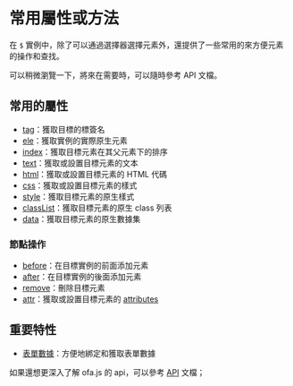 # 常用屬性或方法

在 `$` 實例中，除了可以通過選擇器選擇元素外，還提供了一些常用的來方便元素的操作和查找。

可以稍微瀏覽一下，將來在需要時，可以隨時參考 API 文檔。

## 常用的屬性

- [tag](../../api/others/tag.md)：獲取目標的標簽名
- [ele](../../api/instance/ele.md)：獲取實例的實際原生元素
- [index](../../api/others/index.md)：獲取目標元素在其父元素下的排序
- [text](../../api/props/text.md)：獲取或設置目標元素的文本
- [html](../../api/props/html.md)：獲取或設置目標元素的 HTML 代碼
- [css](../../api/props/css.md)：獲取或設置目標元素的樣式
- [style](../../api/props/style.md)：獲取目標元素的原生樣式
- [classList](../../api/props/class-list.md)：獲取目標元素的原生 class 列表
- [data](../../api/props/data.md)：獲取目標元素的原生數據集

### 節點操作

- [before](../../api/operation/before.md)：在目標實例的前面添加元素
- [after](../../api/operation/after.md)：在目標實例的後面添加元素
- [remove](../../api/operation/remove.md)：刪除目標元素
- [attr](../../api/props/attr.md)：獲取或設置目標元素的 [attributes](https://developer.mozilla.org/en-US/docs/Web/API/Element/attributes)

## 重要特性

- [表單數據](../../api/others/form-data.md)：方便地綁定和獲取表單數據

如果還想更深入了解 ofa.js 的 api，可以參考 [API](../../api/index.md) 文檔；